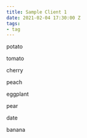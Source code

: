 ```yaml
---
title: Sample Client 1
date: 2021-02-04 17:30:00 Z
tags:
- tag
---
```


potato

tomato

cherry

peach

eggplant

pear

date

banana
